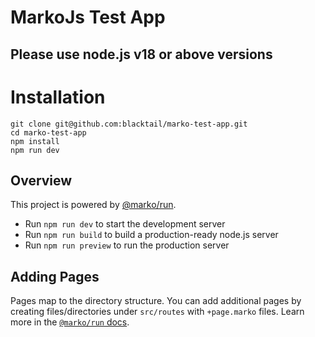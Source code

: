 # MarkoJs Test App

## Please use node.js v18 or above versions

# Installation

```
git clone git@github.com:blacktail/marko-test-app.git
cd marko-test-app
npm install
npm run dev
```

## Overview

This project is powered by [@marko/run](https://github.com/marko-js/run).

- Run `npm run dev` to start the development server
- Run `npm run build` to build a production-ready node.js server
- Run `npm run preview` to run the production server

## Adding Pages

Pages map to the directory structure. You can add additional pages by creating files/directories under `src/routes` with `+page.marko` files. Learn more in the [`@marko/run` docs](https://github.com/marko-js/run/#file-based-routing).
